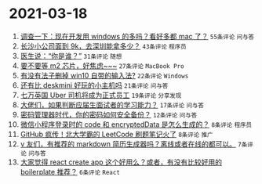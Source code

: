 # 2021-03-18

1. [调查一下：现在开发用 windows 的多吗？看好多都 mac 了？](https://www.v2ex.com/t/762674) `55条评论` `问与答`
1. [长沙小公司面到 9k，去深圳能拿多少？](https://www.v2ex.com/t/762681) `43条评论` `程序员`
1. [医生说：“你是谁？”](https://www.v2ex.com/t/762659) `31条评论` `随想`
1. [要不要等 m2 芯片，好焦虑~~~](https://www.v2ex.com/t/762693) `27条评论` `MacBook Pro`
1. [有没有法子删掉 win10 自带的输入法?](https://www.v2ex.com/t/762662) `22条评论` `Windows`
1. [还有比 deskmini 好玩的小主机吗](https://www.v2ex.com/t/762666) `21条评论` `问与答`
1. [七万英国 Uber 司机将成为正式员工](https://www.v2ex.com/t/762671) `19条评论` `分享发现`
1. [大佬们，如果判断应届生面试者的学习能力？](https://www.v2ex.com/t/762661) `17条评论` `问与答`
1. [密码管理器时代，你的密码如何安全备份？](https://www.v2ex.com/t/762689) `12条评论` `问与答`
1. [微信小程序登录时的 code 和 encryptedData 是怎么生成的？](https://www.v2ex.com/t/762685) `8条评论` `程序员`
1. [GitHub 疯传！北大学霸的 LeetCode 刷题笔记火了](https://www.v2ex.com/t/762677) `8条评论` `推广`
1. [v 友们，有推荐的 markdown 简历生成器吗？离线或者在线的都可以。](https://www.v2ex.com/t/762663) `7条评论` `问与答`
1. [大家觉得 react create app 这个好用么？或者，有没有比较好用的 boilerplate 推荐？](https://www.v2ex.com/t/762694) `6条评论` `React`
